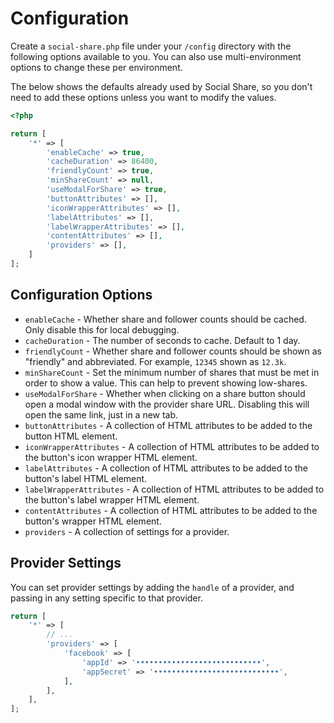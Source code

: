 # Configuration
Create a `social-share.php` file under your `/config` directory with the following options available to you. You can also use multi-environment options to change these per environment.

The below shows the defaults already used by Social Share, so you don't need to add these options unless you want to modify the values.

```php
<?php

return [
    '*' => [
        'enableCache' => true,
        'cacheDuration' => 86400,
        'friendlyCount' => true,
        'minShareCount' => null,
        'useModalForShare' => true,
        'buttonAttributes' => [],
        'iconWrapperAttributes' => [],
        'labelAttributes' => [],
        'labelWrapperAttributes' => [],
        'contentAttributes' => [],
        'providers' => [],
    ]
];
```

## Configuration Options
- `enableCache` - Whether share and follower counts should be cached. Only disable this for local debugging.
- `cacheDuration` - The number of seconds to cache. Default to 1 day.
- `friendlyCount` - Whether share and follower counts should be shown as "friendly" and abbreviated. For example, `12345` shown as `12.3k`.
- `minShareCount` - Set the minimum number of shares that must be met in order to show a value. This can help to prevent showing low-shares.
- `useModalForShare` - Whether when clicking on a share button should open a modal window with the provider share URL. Disabling this will open the same link, just in a new tab.
- `buttonAttributes` - A collection of HTML attributes to be added to the button HTML element.
- `iconWrapperAttributes` - A collection of HTML attributes to be added to the button's icon wrapper HTML element.
- `labelAttributes` - A collection of HTML attributes to be added to the button's label HTML element.
- `labelWrapperAttributes` - A collection of HTML attributes to be added to the button's label wrapper HTML element.
- `contentAttributes` - A collection of HTML attributes to be added to the button's wrapper HTML element.
- `providers` - A collection of settings for a provider.

## Provider Settings
You can set provider settings by adding the `handle` of a provider, and passing in any setting specific to that provider.

```php
return [
    '*' => [
        // ...
        'providers' => [
            'facebook' => [
                'appId' => '••••••••••••••••••••••••••••',
                'appSecret' => '••••••••••••••••••••••••••••',
            ],
        ],
    ],
];
```

